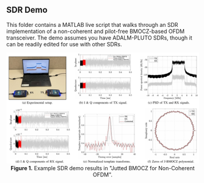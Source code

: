 ## SDR Demo

This folder contains a MATLAB live script that walks through an SDR implementation of a non-coherent and pilot-free BMOCZ-based OFDM transceiver. The demo assumes you have ADALM-PLUTO SDRs, though it can be readily edited for use with other SDRs.

<p align="center">
  <img src="../images/demoImage.JPEG" width="600"><br>
  <b>Figure 1.</b> Example SDR demo results in "Jutted BMOCZ for Non-Coherent OFDM".
</p>

